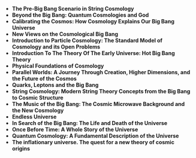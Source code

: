 <ul>
                                <li><b><a target="_blank" href="https://github.com/manjunath5496/The-Big-Bang-Theory/blob/master/bb(1).pdf" style="text-decoration:none;">The Pre-Big Bang Scenario in String Cosmology </a></b></li>
                                <li><b><a target="_blank" href="https://github.com/manjunath5496/The-Big-Bang-Theory/blob/master/bb(2).pdf" style="text-decoration:none;">Beyond the Big Bang: Quantum Cosmologies and God</a></b></li>
                                <li><b><a target="_blank" href="https://github.com/manjunath5496/The-Big-Bang-Theory/blob/master/bb(3).pdf" style="text-decoration:none;">Calibrating the Cosmos: How Cosmology Explains Our Big Bang Universe</a></b></li>
                               
<li><b><a target="_blank" href="https://github.com/manjunath5496/The-Big-Bang-Theory/blob/master/bb(4).pdf" style="text-decoration:none;">New Views on the Cosmological Big Bang</a></b></li>
                                <li><b><a target="_blank" href="https://github.com/manjunath5496/The-Big-Bang-Theory/blob/master/bb(5).pdf" style="text-decoration:none;">Introduction to Particle Cosmology: The Standard Model of Cosmology and its Open Problems</a></b></li>
                                
 <li><b><a target="_blank" href="https://github.com/manjunath5496/The-Big-Bang-Theory/blob/master/bb(6).pdf" style="text-decoration:none;">Introduction To The Theory Of The Early Universe: Hot Big Bang Theory</a></b></li>
                          
<li><b><a target="_blank" href="https://github.com/manjunath5496/The-Big-Bang-Theory/blob/master/bb(7).pdf" style="text-decoration:none;">Physical Foundations of Cosmology</a></b></li>
                                <li><b><a target="_blank" href="https://github.com/manjunath5496/The-Big-Bang-Theory/blob/master/bb(8).pdf" style="text-decoration:none;">Parallel Worlds: A Journey Through Creation, Higher Dimensions, and the Future of the Cosmos</a></b></li>
                                <li><b><a target="_blank" href="https://github.com/manjunath5496/The-Big-Bang-Theory/blob/master/bb(9).pdf" style="text-decoration:none;">Quarks, Leptons and the Big Bang </a></b></li>
                                
<li><b><a target="_blank" href="https://github.com/manjunath5496/The-Big-Bang-Theory/blob/master/bb(10).pdf" style="text-decoration:none;">String Cosmology: Modern String Theory Concepts from the Big Bang to Cosmic Structure </a></b></li>  
        
<li><b><a target="_blank" href="https://github.com/manjunath5496/The-Big-Bang-Theory/blob/master/bb(11).pdf" style="text-decoration:none;">The Music of the Big Bang: The Cosmic Microwave Background and the New Cosmology </a></b></li>
                                <li><b><a target="_blank" href="https://github.com/manjunath5496/The-Big-Bang-Theory/blob/master/bb(12).pdf" style="text-decoration:none;"> Endless Universe</a></b></li>
 <li><b><a target="_blank" href="https://github.com/manjunath5496/The-Big-Bang-Theory/blob/master/bb(13).pdf" style="text-decoration:none;">In Search of the Big Bang: The Life and Death of the Universe</a></b></li> 
 
 <li><b><a target="_blank" href="https://github.com/manjunath5496/The-Big-Bang-Theory/blob/master/bb(14).pdf" style="text-decoration:none;">Once Before Time: A Whole Story of the Universe</a></b></li>
                                <li><b><a target="_blank" href="https://github.com/manjunath5496/The-Big-Bang-Theory/blob/master/bb(15).pdf" style="text-decoration:none;">Quantum Cosmology: A Fundamental Description of the Universe </a></b></li>

  
 <li><b><a target="_blank" href="https://github.com/manjunath5496/The-Big-Bang-Theory/blob/master/bb(16).pdf" style="text-decoration:none;">The inflationary universe. The quest for a new theory of cosmic origins</a></b></li>
                               
                                
                                
                                
                                
                                
                                
                                
 
 </ul>
